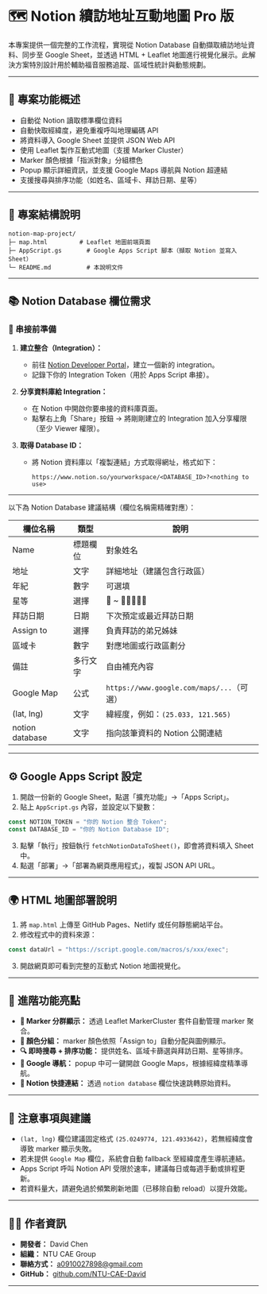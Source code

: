 # 🗺️ Notion 續訪地址互動地圖 Pro 版

本專案提供一個完整的工作流程，實現從 Notion Database 自動擷取續訪地址資料、同步至 Google Sheet，並透過 HTML + Leaflet 地圖進行視覺化展示。此解決方案特別設計用於輔助福音服務追蹤、區域性統計與動態規劃。

---

## 📌 專案功能概述

- 自動從 Notion 讀取標準欄位資料
- 自動快取經緯度，避免重複呼叫地理編碼 API
- 將資料導入 Google Sheet 並提供 JSON Web API
- 使用 Leaflet 製作互動式地圖（支援 Marker Cluster）
- Marker 顏色根據「指派對象」分組標色
- Popup 顯示詳細資訊，並支援 Google Maps 導航與 Notion 超連結
- 支援搜尋與排序功能（如姓名、區域卡、拜訪日期、星等）

---

## 📁 專案結構說明

```
notion-map-project/
├─ map.html         # Leaflet 地圖前端頁面
├─ AppScript.gs       # Google Apps Script 腳本（擷取 Notion 並寫入 Sheet）
└─ README.md          # 本說明文件
```

---

## 📚 Notion Database 欄位需求

### 🔗 串接前準備

1. **建立整合（Integration）：**
   - 前往 [Notion Developer Portal](https://www.notion.so/my-integrations)，建立一個新的 integration。
   - 記錄下你的 Integration Token（用於 Apps Script 串接）。

2. **分享資料庫給 Integration：**
   - 在 Notion 中開啟你要串接的資料庫頁面。
   - 點擊右上角「Share」按鈕 → 將剛剛建立的 Integration 加入分享權限（至少 Viewer 權限）。

3. **取得 Database ID：**
   - 將 Notion 資料庫以「複製連結」方式取得網址，格式如下：
     ```
     https://www.notion.so/yourworkspace/<DATABASE_ID>?<nothing to use>
     ```

---

以下為 Notion Database 建議結構（欄位名稱需精確對應）：

| 欄位名稱        | 類型     | 說明                                 |
|------------------|----------|--------------------------------------|
| Name             | 標題欄位 | 對象姓名                             |
| 地址              | 文字     | 詳細地址（建議包含行政區）           |
| 年紀              | 數字     | 可選填                               |
| 星等              | 選擇     | 🌟 ~ 🌟🌟🌟🌟🌟                         |
| 拜訪日期         | 日期     | 下次預定或最近拜訪日期               |
| Assign to        | 選擇     | 負責拜訪的弟兄姊妹                   |
| 區域卡           | 數字     | 對應地圖或行政區劃分                 |
| 備註              | 多行文字 | 自由補充內容                         |
| Google Map       | 公式     | `https://www.google.com/maps/...`（可選） |
| (lat, lng)       | 文字     | 緯經度，例如：`(25.033, 121.565)`     |
| notion database  | 文字     | 指向該筆資料的 Notion 公開連結       |

---

## ⚙️ Google Apps Script 設定

1. 開啟一份新的 Google Sheet，點選「擴充功能」→「Apps Script」。
2. 貼上 `AppScript.gs` 內容，並設定以下變數：

```javascript
const NOTION_TOKEN = "你的 Notion 整合 Token";
const DATABASE_ID = "你的 Notion Database ID";
```

3. 點擊「執行」按鈕執行 `fetchNotionDataToSheet()`，即會將資料填入 Sheet 中。
4. 點選「部署」→「部署為網頁應用程式」，複製 JSON API URL。

---

## 🌍 HTML 地圖部署說明

1. 將 `map.html` 上傳至 GitHub Pages、Netlify 或任何靜態網站平台。
2. 修改程式中的資料來源：

```javascript
const dataUrl = "https://script.google.com/macros/s/xxx/exec";
```

3. 開啟網頁即可看到完整的互動式 Notion 地圖視覺化。

---

## 🧠 進階功能亮點

- **📍 Marker 分群顯示：** 透過 Leaflet MarkerCluster 套件自動管理 marker 聚合。
- **🎨 顏色分組：** marker 顏色依照「Assign to」自動分配與圖例顯示。
- **🔍 即時搜尋 + 排序功能：** 提供姓名、區域卡篩選與拜訪日期、星等排序。
- **🧭 Google 導航：** popup 中可一鍵開啟 Google Maps，根據經緯度精準導航。
- **📓 Notion 快捷連結：** 透過 `notion database` 欄位快速跳轉原始資料。

---

## 📌 注意事項與建議

- `(lat, lng)` 欄位建議固定格式 `(25.0249774, 121.4933642)`，若無經緯度會導致 marker 顯示失敗。
- 若未提供 `Google Map` 欄位，系統會自動 fallback 至經緯度產生導航連結。
- Apps Script 呼叫 Notion API 受限於速率，建議每日或每週手動或排程更新。
- 若資料量大，請避免過於頻繁刷新地圖（已移除自動 reload）以提升效能。

---

## 👨‍💻 作者資訊

- **開發者：** David Chen  
- **組織：** NTU CAE Group  
- **聯絡方式：** [a0910027898@gmail.com](mailto:a0910027898@gmail.com)  
- **GitHub：** [github.com/NTU-CAE-David](https://github.com/NTU-CAE-David)

---

